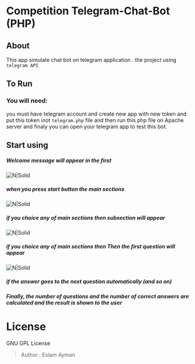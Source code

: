 # Competition Telegram-Chat-Bot (PHP)
## About
This app simulate chat bot on telegram application . the project using `telegram API`

## To Run
### You will need:
you must have telegram account and create new app with new token and put this token inot `telegram.php` file and then run this php file on Apache server and finaly you can open your telegram app to test this bot.

## Start using
##### Welcome message will appear in the first
![N|Solid](https://image.ibb.co/kVZR5y/1.jpg)
##### when you press start button the main sections
![N|Solid](https://image.ibb.co/cz0zQy/2.jpg)
##### if you choice any of main sections then subsection will appear
![N|Solid](https://image.ibb.co/kCzhdJ/3.jpg)
##### if you choice any of main sections then Then the first question will appear
![N|Solid](https://image.ibb.co/k522dJ/4.jpg)
##### if the answer goes to the next question automatically (and so on)
##### Finally, the number of questions and the number of correct answers are calculated and the result is shown to the user
# License 
GNU GPL License
> Author : Eslam Ayman 
